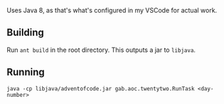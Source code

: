 Uses Java 8, as that's what's configured in my VSCode for actual work.

## Building

Run `ant build` in the root directory. This outputs a jar to `libjava`.

## Running

`java -cp libjava/adventofcode.jar gab.aoc.twentytwo.RunTask <day-number>`
